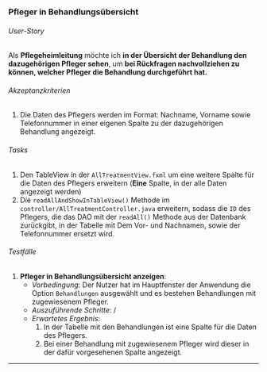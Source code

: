 ### **Pfleger in Behandlungsübersicht**

###### User-Story
Als **Pflegeheimleitung** möchte ich **in der Übersicht der Behandlung den dazugehörigen Pfleger sehen**, um **bei Rückfragen nachvollziehen zu können, welcher Pfleger die Behandlung durchgeführt hat.**

###### Akzeptanzkriterien
1. Die Daten des Pflegers werden im Format: Nachname, Vorname sowie Telefonnummer in einer eigenen Spalte zu der dazugehörigen Behandlung angezeigt.

###### Tasks
1. Den TableView in der `AllTreatmentView.fxml` um eine weitere Spalte für die Daten des Pflegers erweitern (**Eine** Spalte, in der alle Daten angezeigt werden)
2. Die `readAllAndShowInTableView()` Methode im `controller/AllTreatmentController.java` erweitern, sodass die `ID` des Pflegers, die das DAO mit der `readAll()` Methode aus der Datenbank zurückgibt, in der Tabelle mit Dem Vor- und Nachnamen, sowie der Telefonnummer ersetzt wird. 


###### Testfälle
1. **Pfleger in Behandlungsübersicht anzeigen**:
    - *Vorbedingung*: Der Nutzer hat im Hauptfenster der Anwendung die Option `Behandlungen` ausgewählt und es bestehen Behandlungen mit zugewiesenem Pfleger.
    - *Auszuführende Schritte*:  /
    - *Erwartetes Ergebnis*: 
      1. In der Tabelle mit den Behandlungen ist eine Spalte für die Daten des Pflegers.
      2. Bei einer Behandlung mit zugewiesenem Pfleger wird dieser in der dafür vorgesehenen Spalte angezeigt.
      
***




